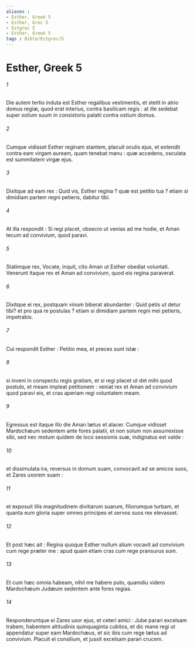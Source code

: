 ```yaml
---
aliases : 
- Esther, Greek 5
- Esther, Grec 5
- Estgrec 5
- Esther, Greek 5
tags : Bible/Estgrec/5
---
```


# Esther, Greek 5

###### 1
Die autem tertio induta est Esther regalibus vestimentis, et stetit in atrio domus regiæ, quod erat interius, contra basilicam regis : at ille sedebat super solium suum in consistorio palatii contra ostium domus.
###### 2
Cumque vidisset Esther reginam stantem, placuit oculis ejus, et extendit contra eam virgam auream, quam tenebat manu : quæ accedens, osculata est summitatem virgæ ejus.
###### 3
Dixitque ad eam rex : Quid vis, Esther regina ? quæ est petitio tua ? etiam si dimidiam partem regni petieris, dabitur tibi.
###### 4
At illa respondit : Si regi placet, obsecro ut venias ad me hodie, et Aman tecum ad convivium, quod paravi.
###### 5
Statimque rex, Vocate, inquit, cito Aman ut Esther obediat voluntati. Venerunt itaque rex et Aman ad convivium, quod eis regina paraverat.
###### 6
Dixitque ei rex, postquam vinum biberat abundanter : Quid petis ut detur tibi? et pro qua re postulas ? etiam si dimidiam partem regni mei petieris, impetrabis.
###### 7
Cui respondit Esther : Petitio mea, et preces sunt istæ :
###### 8
si inveni in conspectu regis gratiam, et si regi placet ut det mihi quod postulo, et meam impleat petitionem : veniat rex et Aman ad convivium quod paravi eis, et cras aperiam regi voluntatem meam.
###### 9
Egressus est itaque illo die Aman lætus et alacer. Cumque vidisset Mardochæum sedentem ante fores palatii, et non solum non assurrexisse sibi, sed nec motum quidem de loco sessionis suæ, indignatus est valde :
###### 10
et dissimulata ira, reversus in domum suam, convocavit ad se amicos suos, et Zares uxorem suam :
###### 11
et exposuit illis magnitudinem divitiarum suarum, filiorumque turbam, et quanta eum gloria super omnes principes et servos suos rex elevasset.
###### 12
Et post hæc ait : Regina quoque Esther nullum alium vocavit ad convivium cum rege præter me : apud quam etiam cras cum rege pransurus sum.
###### 13
Et cum hæc omnia habeam, nihil me habere puto, quamdiu videro Mardochæum Judæum sedentem ante fores regias.
###### 14
Responderuntque ei Zares uxor ejus, et ceteri amici : Jube parari excelsam trabem, habentem altitudinis quinquaginta cubitos, et dic mane regi ut appendatur super eam Mardochæus, et sic ibis cum rege lætus ad convivium. Placuit ei consilium, et jussit excelsam parari crucem.
